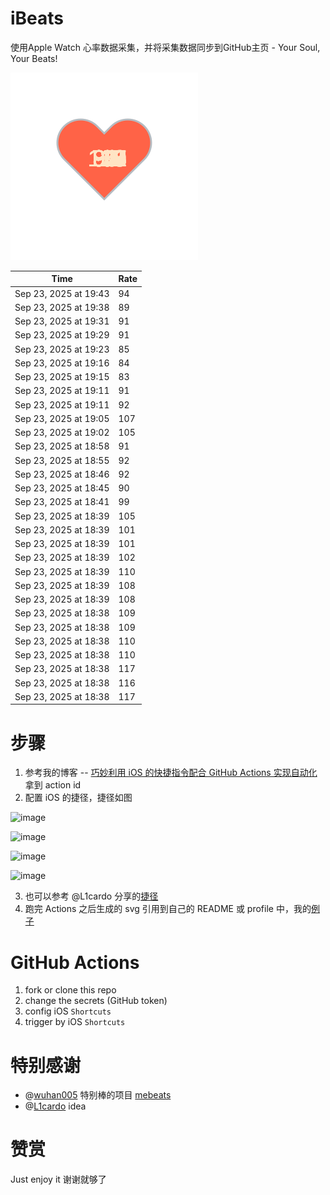 # iBeats
使用Apple Watch 心率数据采集，并将采集数据同步到GitHub主页 - Your Soul, Your Beats!

![](./files/heart.svg)

<!--START_SECTION:my_heart_rate-->
| Time | Rate | 
 | ---- | ---- | 
| Sep 23, 2025 at 19:43 | 94 |
| Sep 23, 2025 at 19:38 | 89 |
| Sep 23, 2025 at 19:31 | 91 |
| Sep 23, 2025 at 19:29 | 91 |
| Sep 23, 2025 at 19:23 | 85 |
| Sep 23, 2025 at 19:16 | 84 |
| Sep 23, 2025 at 19:15 | 83 |
| Sep 23, 2025 at 19:11 | 91 |
| Sep 23, 2025 at 19:11 | 92 |
| Sep 23, 2025 at 19:05 | 107 |
| Sep 23, 2025 at 19:02 | 105 |
| Sep 23, 2025 at 18:58 | 91 |
| Sep 23, 2025 at 18:55 | 92 |
| Sep 23, 2025 at 18:46 | 92 |
| Sep 23, 2025 at 18:45 | 90 |
| Sep 23, 2025 at 18:41 | 99 |
| Sep 23, 2025 at 18:39 | 105 |
| Sep 23, 2025 at 18:39 | 101 |
| Sep 23, 2025 at 18:39 | 101 |
| Sep 23, 2025 at 18:39 | 102 |
| Sep 23, 2025 at 18:39 | 110 |
| Sep 23, 2025 at 18:39 | 108 |
| Sep 23, 2025 at 18:39 | 108 |
| Sep 23, 2025 at 18:38 | 109 |
| Sep 23, 2025 at 18:38 | 109 |
| Sep 23, 2025 at 18:38 | 110 |
| Sep 23, 2025 at 18:38 | 110 |
| Sep 23, 2025 at 18:38 | 117 |
| Sep 23, 2025 at 18:38 | 116 |
| Sep 23, 2025 at 18:38 | 117 |

<!--END_SECTION:my_heart_rate-->

# 步骤
1. 参考我的博客 -- [巧妙利用 iOS 的快捷指令配合 GitHub Actions 实现自动化](https://github.com/yihong0618/gitblog/issues/198) 拿到 action id
2. 配置 iOS 的捷径，捷径如图

![image](https://user-images.githubusercontent.com/15976103/122154218-0db0b480-ce97-11eb-93bb-5aec07c558dc.png)

![image](https://user-images.githubusercontent.com/15976103/122154236-186b4980-ce97-11eb-8e4b-70551a0391ae.png)

![image](https://user-images.githubusercontent.com/15976103/122154268-2d47dd00-ce97-11eb-902e-3acf292265a9.png)

![image](https://user-images.githubusercontent.com/15976103/122174055-fa144680-ceb4-11eb-9be2-3eb83cd516f7.png)

3. 也可以参考 @L1cardo 分享的[捷径](https://www.icloud.com/shortcuts/6ab6047b459c41ad822ad6b94b1c03d4)
4. 跑完 Actions 之后生成的 svg 引用到自己的 README 或 profile 中，我的[例子](https://github.com/yihong0618) 

# GitHub Actions

1. fork or clone this repo
2. change the secrets (GitHub token)
3. config iOS `Shortcuts` 
4. trigger by iOS `Shortcuts`

# 特别感谢
- @[wuhan005](https://github.com/wuhan005) 特别棒的项目 [mebeats](https://github.com/wuhan005/mebeats)
- @[L1cardo](https://github.com/L1cardo) idea

# 赞赏
Just enjoy it
谢谢就够了
